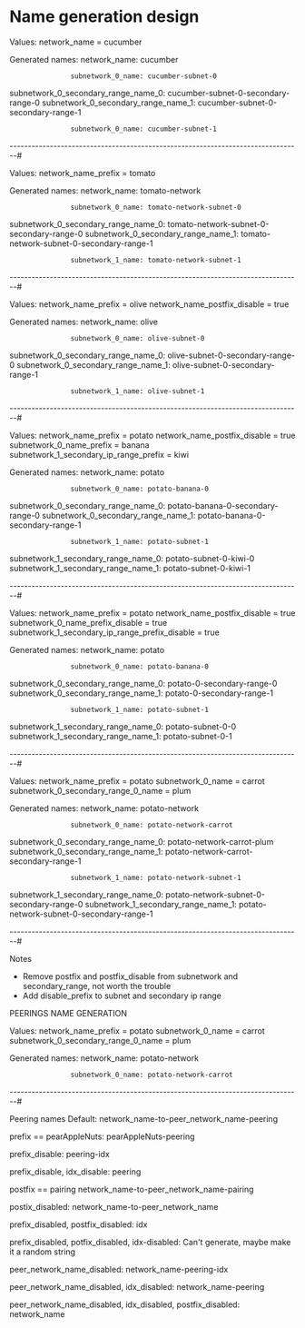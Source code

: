 # Name generation design

 Values:
 network_name = cucumber
 
 Generated names:
                        network_name: cucumber

                   subnetwork_0_name: cucumber-subnet-0
 subnetwork_0_secondary_range_name_0: cucumber-subnet-0-secondary-range-0
 subnetwork_0_secondary_range_name_1: cucumber-subnet-0-secondary-range-1

                   subnetwork_0_name: cucumber-subnet-1

--------------------------------------------------------------------------------#

 Values:
 network_name_prefix = tomato

 Generated names:
                        network_name: tomato-network

                   subnetwork_0_name: tomato-network-subnet-0
 subnetwork_0_secondary_range_name_0: tomato-network-subnet-0-secondary-range-0
 subnetwork_0_secondary_range_name_1: tomato-network-subnet-0-secondary-range-1

                   subnetwork_1_name: tomato-network-subnet-1

--------------------------------------------------------------------------------#

 Values:
          network_name_prefix = olive
 network_name_postfix_disable = true

 Generated names:
                        network_name: olive

                   subnetwork_0_name: olive-subnet-0
 subnetwork_0_secondary_range_name_0: olive-subnet-0-secondary-range-0
 subnetwork_0_secondary_range_name_1: olive-subnet-0-secondary-range-1

                   subnetwork_1_name: olive-subnet-1

--------------------------------------------------------------------------------#

 Values:
                    network_name_prefix = potato
           network_name_postfix_disable = true
               subnetwork_0_name_prefix = banana
 subnetwork_1_secondary_ip_range_prefix = kiwi

 Generated names:
                        network_name: potato

                   subnetwork_0_name: potato-banana-0
 subnetwork_0_secondary_range_name_0: potato-banana-0-secondary-range-0
 subnetwork_0_secondary_range_name_1: potato-banana-0-secondary-range-1

                   subnetwork_1_name: potato-subnet-1
 subnetwork_1_secondary_range_name_0: potato-subnet-0-kiwi-0
 subnetwork_1_secondary_range_name_1: potato-subnet-0-kiwi-1

--------------------------------------------------------------------------------#

 Values:
                            network_name_prefix = potato
                   network_name_postfix_disable = true
               subnetwork_0_name_prefix_disable = true
 subnetwork_1_secondary_ip_range_prefix_disable = true

 Generated names:
                        network_name: potato

                   subnetwork_0_name: potato-banana-0
 subnetwork_0_secondary_range_name_0: potato-0-secondary-range-0
 subnetwork_0_secondary_range_name_1: potato-0-secondary-range-1

                   subnetwork_1_name: potato-subnet-1
 subnetwork_1_secondary_range_name_0: potato-subnet-0-0
 subnetwork_1_secondary_range_name_1: potato-subnet-0-1

--------------------------------------------------------------------------------#

 Values:
                 network_name_prefix = potato
                   subnetwork_0_name = carrot
 subnetwork_0_secondary_range_0_name = plum

 Generated names:
                        network_name: potato-network

                   subnetwork_0_name: potato-network-carrot
 subnetwork_0_secondary_range_name_0: potato-network-carrot-plum
 subnetwork_0_secondary_range_name_1: potato-network-carrot-secondary-range-1

                   subnetwork_1_name: potato-network-subnet-1
 subnetwork_1_secondary_range_name_0: potato-network-subnet-0-secondary-range-0
 subnetwork_1_secondary_range_name_1: potato-network-subnet-0-secondary-range-1

--------------------------------------------------------------------------------#

 Notes
 - Remove postfix and postfix_disable from subnetwork and secondary_range, not worth the trouble
 - Add disable_prefix to subnet and secondary ip range

 PEERINGS NAME GENERATION

 Values:
                 network_name_prefix = potato
                   subnetwork_0_name = carrot
 subnetwork_0_secondary_range_0_name = plum

 Generated names:
                        network_name: potato-network

                   subnetwork_0_name: potato-network-carrot

--------------------------------------------------------------------------------#

 Peering names
 Default:
 network_name-to-peer_network_name-peering

 prefix == pearAppleNuts:
 pearAppleNuts-peering

 prefix_disable:
 peering-idx

 prefix_disable, idx_disable:
 peering

 postfix == pairing
 network_name-to-peer_network_name-pairing

 postix_disabled:
 network_name-to-peer_network_name

 prefix_disabled, postfix_disabled:
 idx

 prefix_disabled, potfix_disabled, idx-disabled:
 Can't generate, maybe make it a random string

 peer_network_name_disabled:
 network_name-peering-idx

 peer_network_name_disabled, idx_disabled:
 network_name-peering

 peer_network_name_disabled, idx_disabled, postfix_disabled:
 network_name

